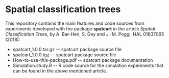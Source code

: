 # Spatial classification trees

This repository contains the main features and code sources from experiments developed with the package **spatcart** in the article *Spatial Classification Trees*, by A. Bar-Hen, S. Gey and J.-M. Poggi, HAL 01837065 (2018):

* spatcart_1.0.0.tar.gz -- spatcart package source file
* spatcart_1.0.0.tgz -- spatcart package source file
* How-to-use-this-package.pdf -- spatcart package documentation
* Simulation.study.R -- R code source for the simulation experiments that can be found in the above mentioned article.
